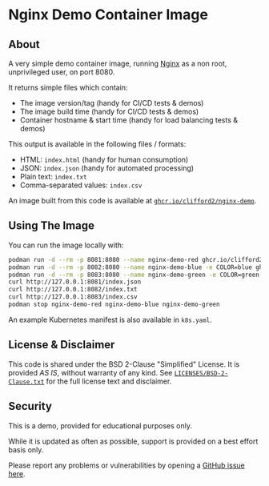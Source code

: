 # Nginx Demo Container Image

## About

A very simple demo container image, running [Nginx](https://nginx.org/)
as a non root, unprivileged user, on port 8080.

It returns simple files which contain:

- The image version/tag (handy for CI/CD tests & demos)
- The image build time (handy for CI/CD tests & demos)
- Container hostname & start time (handy for load balancing tests & demos)

This output is available in the following files / formats:

- HTML: `index.html` (handy for human consumption)
- JSON: `index.json` (handy for automated processing)
- Plain text: `index.txt`
- Comma-separated values: `index.csv`

An image built from this code is available at
[`ghcr.io/clifford2/nginx-demo`](https://ghcr.io/clifford2/nginx-demo).

## Using The Image

You can run the image locally with:

```sh
podman run -d --rm -p 8081:8080 --name nginx-demo-red ghcr.io/clifford2/nginx-demo:1.2.3
podman run -d --rm -p 8082:8080 --name nginx-demo-blue -e COLOR=blue ghcr.io/clifford2/nginx-demo:1.2.3
podman run -d --rm -p 8083:8080 --name nginx-demo-green -e COLOR=green ghcr.io/clifford2/nginx-demo:1.2.3
curl http://127.0.0.1:8081/index.json
curl http://127.0.0.1:8082/index.txt
curl http://127.0.0.1:8083/index.csv
podman stop nginx-demo-red nginx-demo-blue nginx-demo-green
```

An example Kubernetes manifest is also available in `k8s.yaml`.

## License & Disclaimer

This code is shared under the BSD 2-Clause "Simplified" License.
It is provided *AS IS*, without warranty of any kind.
See [`LICENSES/BSD-2-Clause.txt`](LICENSES/BSD-2-Clause.txt) for the full license text and disclaimer.

## Security

This is a demo, provided for educational purposes only.

While it is updated as often as possible, support is provided on a best effort basis only.

Please report any problems or vulnerabilities by opening a [GitHub issue here](https://github.com/clifford2/nginx-demo-container/issues).
